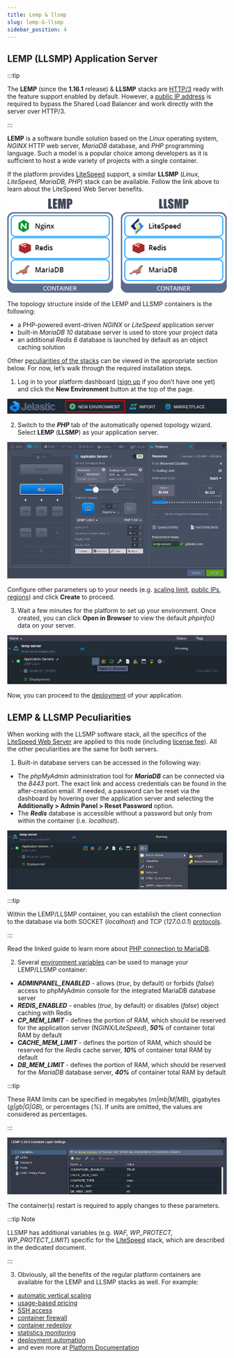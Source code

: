 ```yaml
---
title: Lemp & llsmp
slug: lemp-&-llsmp
sidebar_position: 4
---
```


## LEMP (LLSMP) Application Server

:::tip

The **LEMP** (since the **1.16.1** release) & **LLSMP** stacks are [HTTP/3](https://cloudmydc.com/) ready with the feature support enabled by default. However, a [public IP address](https://cloudmydc.com/) is required to bypass the Shared Load Balancer and work directly with the server over HTTP/3.

:::

**LEMP** is a software bundle solution based on the _Linux_ operating system, _NGINX_ HTTP web server, _MariaDB_ database, and _PHP_ programming language. Such a model is a popular choice among developers as it is sufficient to host a wide variety of projects with a single container.

If the platform provides [LiteSpeed](https://cloudmydc.com/) support, a similar **LLSMP** (_Linux, LiteSpeed, MariaDB, PHP_) stack can be available. Follow the link above to learn about the LiteSpeed Web Server benefits.

<div style={{
    display:'flex',
    justifyContent: 'center',
    margin: '0 0 1rem 0'
}}>

![Locale Dropdown](./img/LEMP-LLSMP/01-lemp-llsmp-containers-structure.png)

</div>

The topology structure inside of the LEMP and LLSMP containers is the following:

- a PHP-powered event-driven _NGINX_ or _LiteSpeed_ application server
- built-in _MariaDB 10_ database server is used to store your project data
- an additional _Redis 6_ database is launched by default as an object caching solution

Other p[eculiarities of the stacks](https://cloudmydc.com/) can be viewed in the appropriate section below. For now, let’s walk through the required installation steps.

1. Log in to your platform dashboard ([sign up](https://cloudmydc.com/) if you don’t have one yet) and click the **New Environment** button at the top of the page.

<div style={{
    display:'flex',
    justifyContent: 'center',
    margin: '0 0 1rem 0'
}}>

![Locale Dropdown](./img/LEMP-LLSMP/02-new-environment-button.png)

</div>

2. Switch to the **_PHP_** tab of the automatically opened topology wizard. Select **LEMP** (**LLSMP**) as your application server.

<div style={{
    display:'flex',
    justifyContent: 'center',
    margin: '0 0 1rem 0'
}}>

![Locale Dropdown](./img/LEMP-LLSMP/03-lemp-environment-topology-wizard.png)

</div>

Configure other parameters up to your needs (e.g. [scaling limit](https://cloudmydc.com/), [public IPs](https://cloudmydc.com/), [regions](https://cloudmydc.com/)) and click **Create** to proceed.

3. Wait a few minutes for the platform to set up your environment. Once created, you can click **Open in Browser** to view the default _phpinfo()_ data on your server.

<div style={{
    display:'flex',
    justifyContent: 'center',
    margin: '0 0 1rem 0'
}}>

![Locale Dropdown](./img/LEMP-LLSMP/04-lemp-environment-created.png)

</div>

Now, you can proceed to the [deployment](https://cloudmydc.com/) of your application.

## LEMP & LLSMP Peculiarities

When working with the LLSMP software stack, all the specifics of the [LiteSpeed Web Server](https://cloudmydc.com/) are applied to this node (including [license fee](https://cloudmydc.com/)). All the other peculiarities are the same for both servers.

1. Built-in database servers can be accessed in the following way:

- The _phpMyAdmin_ administration tool for **_MariaDB_** can be connected via the _8443_ port. The exact link and access credentials can be found in the after-creation email. If needed, a password can be reset via the dashboard by hovering over the application server and selecting the **Additionally > Admin Panel > Reset Password** option.
- The **_Redis_** database is accessible without a password but only from within the container (i.e. _localhost_).

<div style={{
    display:'flex',
    justifyContent: 'center',
    margin: '0 0 1rem 0'
}}>

![Locale Dropdown](./img/LEMP-LLSMP/05-lemp-admin-panel-access.png)

</div>

:::tip

Within the LEMP/LLSMP container, you can establish the client connection to the database via both SOCKET (_localhost_) and TCP (_127.0.0.1_) [protocols](https://cloudmydc.com/).

:::

Read the linked guide to learn more about [PHP connection to MariaDB](https://cloudmydc.com/).

2. Several [environment variables](/docs/Container/Container%20Configuration/Variables) can be used to manage your LEMP/LLSMP container:

- **_ADMINPANEL_ENABLED_** - allows (_true_, by default) or forbids (_false_) access to phpMyAdmin console for the integrated MariaDB database server
- **_REDIS_ENABLED_** - enables (_true_, by default) or disables (_false_) object caching with Redis
- **_CP_MEM_LIMIT_** - defines the portion of RAM, which should be reserved for the application server (N*GINX/LiteSpeed*), **_50%_** of container total RAM by default
- **_CACHE_MEM_LIMIT_** - defines the portion of RAM, which should be reserved for the _Redis_ cache server, **_10%_** of container total RAM by default
- **_DB_MEM_LIMIT_** - defines the portion of RAM, which should be reserved for the _MariaDB_ database server, **_40%_** of container total RAM by default

:::tip

These RAM limits can be specified in megabytes (_m|mb|M|MB_), gigabytes (_g|gb|G|GB_), or percentages (_%_). If units are omitted, the values are considered as percentages.

:::

<div style={{
    display:'flex',
    justifyContent: 'center',
    margin: '0 0 1rem 0'
}}>

![Locale Dropdown](./img/LEMP-LLSMP/06-lemp-environment-variables.png)

</div>

The container(s) restart is required to apply changes to these parameters.

:::tip Note

LLSMP has additional variables (e.g. _WAF, WP_PROTECT, WP_PROTECT_LIMIT_) specific for the [LiteSpeed](https://cloudmydc.com/) stack, which are described in the dedicated document.

:::

3. Obviously, all the benefits of the regular platform containers are available for the LEMP and LLSMP stacks as well. For example:

- [automatic vertical scaling](/docs/application-setting/scaling-and-clustering/automatic-vertical-scaling)
- [usage-based pricing](/docs/account-and-pricing/pricing-model-overview)
- [SSH access](https://cloudmydc.com/)
- [container firewall](/docs/application-setting/external-access-to-applications/container-firewall)
- [container redeploy](/docs/category/container-deployment)
- [statistics monitoring](https://cloudmydc.com/)
- [deployment automation](https://cloudmydc.com/)
- and even more at [Platform Documentation](https://cloudmydc.com/)
